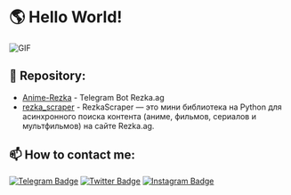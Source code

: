 # 🌎 Hello World!

![GIF](https://media.giphy.com/media/xT1XGzXhVuwj4hOmjC/giphy.gif)

## 📂 Repository:
- [Anime-Rezka](https://github.com/OFFpolice/Anime-Rezka) - Telegram Bot Rezka.ag
- [rezka_scraper](https://github.com/OFFpolice/rezka_scraper) - RezkaScraper — это мини библиотека на Python для асинхронного поиска контента (аниме, фильмов, сериалов и мультфильмов) на сайте Rezka.ag.

## 📫 How to contact me:
[![Telegram Badge](https://img.shields.io/badge/Contact-blue?style=flat&logo=telegram&logoColor=white)](https://t.me/OFFpolice2077) [![Twitter Badge](https://img.shields.io/twitter/follow/:OFFpolice2077)](https://x.com/OFFpolice2077) [![Instagram Badge](https://img.shields.io/badge/-Instagram-E4405F?style=flat&logo=instagram&logoColor=white)](https://www.instagram.com/offpolice2077)